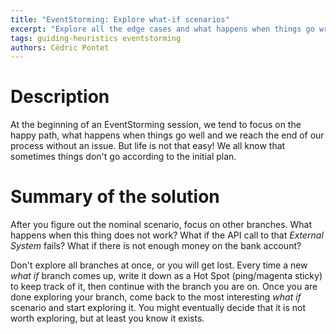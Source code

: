 ```yaml
---
title: "EventStorming: Explore what-if scenarios"
excerpt: "Explore all the edge cases and what happens when things go wrong."
tags: guiding-heuristics eventstorming
authors: Cédric Pontet
---
```


# Description

At the beginning of an EventStorming session, we tend to focus on the happy path, what happens when things go well and we reach the end of our process without an issue. But life is not that easy! We all know that sometimes things don't go according to the initial plan.

# Summary of the solution

After you figure out the nominal scenario, focus on other branches. What happens when this thing does not work? What if the API call to that *External System* fails? What if there is not enough money on the bank account?

Don't explore all branches at once, or you will get lost. Every time a new *what if* branch comes up, write it down as a Hot Spot (ping/magenta sticky) to keep track of it, then continue with the branch you are on. Once you are done exploring your branch, come back to the most interesting *what if* scenario and start exploring it. You might eventually decide that it is not worth exploring, but at least you know it exists.
